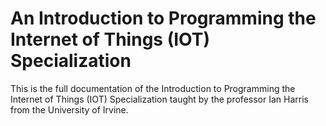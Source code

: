 # An Introduction to Programming the Internet of Things (IOT) Specialization
This is the full documentation of the Introduction to Programming the Internet of Things (IOT) Specialization taught by the professor Ian Harris from the University of Irvine.
